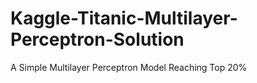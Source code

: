 # Kaggle-Titanic-Multilayer-Perceptron-Solution
A Simple Multilayer Perceptron Model Reaching Top 20%
